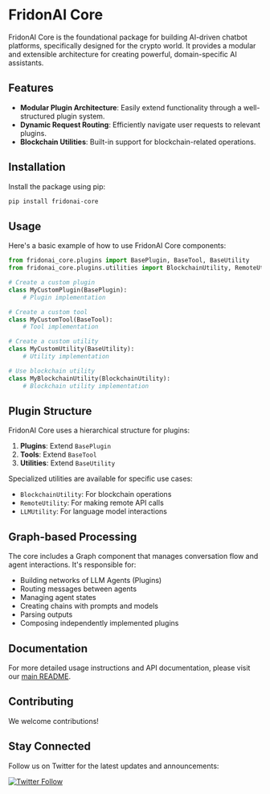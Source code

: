 # FridonAI Core


FridonAI Core is the foundational package for building AI-driven chatbot platforms, specifically designed for the crypto world. It provides a modular and extensible architecture for creating powerful, domain-specific AI assistants.

## Features

- **Modular Plugin Architecture**: Easily extend functionality through a well-structured plugin system.
- **Dynamic Request Routing**: Efficiently navigate user requests to relevant plugins.
- **Blockchain Utilities**: Built-in support for blockchain-related operations.

## Installation

Install the package using pip:

```bash
pip install fridonai-core
```

## Usage

Here's a basic example of how to use FridonAI Core components:

```python
from fridonai_core.plugins import BasePlugin, BaseTool, BaseUtility
from fridonai_core.plugins.utilities import BlockchainUtility, RemoteUtility, LLMUtility

# Create a custom plugin
class MyCustomPlugin(BasePlugin):
    # Plugin implementation

# Create a custom tool
class MyCustomTool(BaseTool):
    # Tool implementation

# Create a custom utility
class MyCustomUtility(BaseUtility):
    # Utility implementation

# Use blockchain utility
class MyBlockchainUtility(BlockchainUtility):
    # Blockchain utility implementation
```

## Plugin Structure

FridonAI Core uses a hierarchical structure for plugins:

1. **Plugins**: Extend `BasePlugin`
2. **Tools**: Extend `BaseTool`
3. **Utilities**: Extend `BaseUtility`

Specialized utilities are available for specific use cases:
- `BlockchainUtility`: For blockchain operations
- `RemoteUtility`: For making remote API calls
- `LLMUtility`: For language model interactions

## Graph-based Processing

The core includes a Graph component that manages conversation flow and agent interactions. It's responsible for:

- Building networks of LLM Agents (Plugins)
- Routing messages between agents
- Managing agent states
- Creating chains with prompts and models
- Parsing outputs
- Composing independently implemented plugins

## Documentation

For more detailed usage instructions and API documentation, please visit our [main README](https://github.com/FridonAI/fridon-ai/blob/main/README.md).

## Contributing

We welcome contributions!

## Stay Connected

Follow us on Twitter for the latest updates and announcements:

[![Twitter Follow](https://img.shields.io/twitter/follow/FridonAI?style=social)](https://x.com/Fridon_AI)